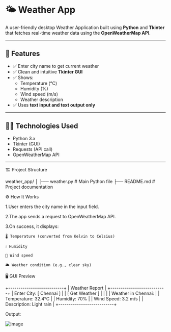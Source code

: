 # 🌤️ Weather App

A user-friendly desktop Weather Application built using **Python** and **Tkinter** that fetches real-time weather data using the **OpenWeatherMap API**.

---

## 🚀 Features

- ✅ Enter city name to get current weather
- ✅ Clean and intuitive **Tkinter GUI**
- ✅ Shows:
  - Temperature (°C)
  - Humidity (%)
  - Wind speed (m/s)
  - Weather description
- ✅ Uses **text input and text output only**

---

## 🧑‍💻 Technologies Used

- Python 3.x
- Tkinter (GUI)
- Requests (API call)
- OpenWeatherMap API

---


🏗️ Project Structure

weather_app/
│
├── weather.py      # Main Python file
├── README.md           # Project documentation



⚙️ How It Works

1.User enters the city name in the input field.

2.The app sends a request to OpenWeatherMap API.

3.On success, it displays:

    🌡 Temperature (converted from Kelvin to Celsius)
    
    💧 Humidity
    
    💨 Wind speed
    
    🌥 Weather condition (e.g., clear sky)


🖥️ GUI Preview

+---------------------------+
|      Weather Report       |
+---------------------------+
| Enter City: [ Chennai  ]  |
| [ Get Weather ]           |
|                           |
| Weather in Chennai:       |
| Temperature: 32.4°C       |
| Humidity: 70%             |
| Wind Speed: 3.2 m/s       |
| Description: Light rain   |
+---------------------------+



Output:

![image](https://github.com/user-attachments/assets/c7a8d67b-6ac7-4ca7-9a37-1d424ee20a01)

